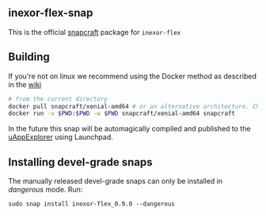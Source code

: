 inexor-flex-snap
----------------------------

This is the official [snapcraft](https://snapcraft.io) package for `inexor-flex`

## Building
If you're not on linux we recommend using the Docker method as described in the [wiki](https://docs.snapcraft.io/build-snaps/build-on-lxd-docker)

```bash
# from the current directory
docker pull snapcraft/xenial-amd64 # or an alternative architecture. Check out https://hub.docker.com/u/snapcraft/
docker run -v $PWD:$PWD -w $PWD snapcraft/xenial-amd64 snapcraft
```

In the future this snap will be automagically compiled and published to the [uAppExplorer](https://uappexplorer.com) using Launchpad.

## Installing devel-grade snaps
The manually released devel-grade snaps can only be installed in _dangerous_ mode. Run:

```
sudo snap install inexor-flex_0.9.0 --dangerous
```
